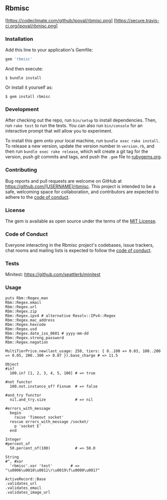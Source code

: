 ## Rbmisc

[https://codeclimate.com/github/ipoval/rbmisc.png]
[https://secure.travis-ci.org/ipoval/rbmisc.png]

### Installation

Add this line to your application's Gemfile:

```ruby
gem 'rbmisc'
```

And then execute:

    $ bundle install

Or install it yourself as:

    $ gem install rbmisc

### Development

After checking out the repo, run `bin/setup` to install dependencies. Then, run `rake test` to run the tests. You can also run `bin/console` for an interactive prompt that will allow you to experiment.

To install this gem onto your local machine, run `bundle exec rake install`. To release a new version, update the version number in `version.rb`, and then run `bundle exec rake release`, which will create a git tag for the version, push git commits and tags, and push the `.gem` file to [rubygems.org](https://rubygems.org).

### Contributing

Bug reports and pull requests are welcome on GitHub at https://github.com/[USERNAME]/rbmisc. This project is intended to be a safe, welcoming space for collaboration, and contributors are expected to adhere to the [code of conduct](https://github.com/[USERNAME]/rbmisc/blob/master/CODE_OF_CONDUCT.md).

### License

The gem is available as open source under the terms of the [MIT License](https://opensource.org/licenses/MIT).

### Code of Conduct

Everyone interacting in the Rbmisc project's codebases, issue trackers, chat rooms and mailing lists is expected to follow the [code of conduct](https://github.com/[USERNAME]/rbmisc/blob/master/CODE_OF_CONDUCT.md).

### Tests

Minitest: https://github.com/seattlerb/minitest

### Usage

```
puts Rbm::Regex.man
Rbm::Regex.email
Rbm::Regex.url
Rbm::Regex.zip
Rbm::Regex.ipv4 # alternative Resolv::IPv4::Regex
Rbm::Regex.mac_address
Rbm::Regex.hexcode
Rbm::Regex.usd
Rbm::Regex.date_iso_8601 # yyyy-mm-dd
Rbm::Regex.strong_password
Rbm::Regex.negation
```

```
MultiTierPrice.new(last_usage: 250, tiers: { 0..100 => 0.03, 100..200 => 0.05, 200..300 => 0.07 }).base_charge # => 11.5
```

```
Object
#in?
  100.in? [1, 2, 3, 4, 5, 100] # => true

#not functor
  100.not.instance_of? Fixnum  # => false

#and_try functor
  nil.and_try.size             # => nil

#errors_with_message
  begin
    raise 'Timeout socket'
  rescue errors_with_message /socket/
    p 'socket E'
  end
```

```
Integer
#percent_of
  50.percent_of(100)           # => 50.0
```

```
String
#^, #xor
  'rbmisc'.xor 'test'        # => "\u0006\u0010\u0011\r\u0019\f\u0000\u0017"
```

```
ActiveRecord::Base
.validates_url
.validates_email
.validates_image_url
```
